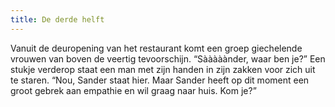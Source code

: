 ```yaml
---
title: De derde helft
---
```

Vanuit de deuropening van het restaurant komt een groep giechelende vrouwen van boven de veertig tevoorschijn. “Sààààànder, waar ben je?” Een stukje verderop staat een man met zijn handen in zijn zakken voor zich uit te staren. “Nou, Sander staat hier. Maar Sander heeft op dit moment een groot gebrek aan empathie en wil graag naar huis. Kom je?”

